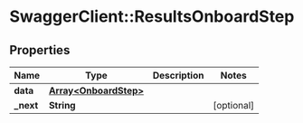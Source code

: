 # SwaggerClient::ResultsOnboardStep

## Properties
Name | Type | Description | Notes
------------ | ------------- | ------------- | -------------
**data** | [**Array&lt;OnboardStep&gt;**](OnboardStep.md) |  | 
**_next** | **String** |  | [optional] 


